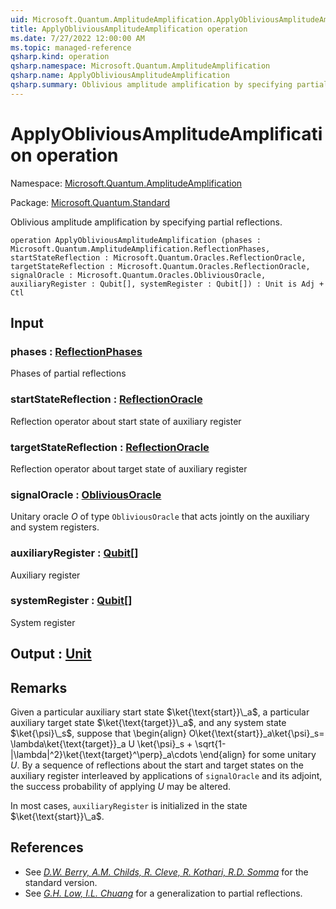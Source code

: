 ```yaml
---
uid: Microsoft.Quantum.AmplitudeAmplification.ApplyObliviousAmplitudeAmplification
title: ApplyObliviousAmplitudeAmplification operation
ms.date: 7/27/2022 12:00:00 AM
ms.topic: managed-reference
qsharp.kind: operation
qsharp.namespace: Microsoft.Quantum.AmplitudeAmplification
qsharp.name: ApplyObliviousAmplitudeAmplification
qsharp.summary: Oblivious amplitude amplification by specifying partial reflections.
---
```


# ApplyObliviousAmplitudeAmplification operation

Namespace: [Microsoft.Quantum.AmplitudeAmplification](xref:Microsoft.Quantum.AmplitudeAmplification)

Package: [Microsoft.Quantum.Standard](https://nuget.org/packages/Microsoft.Quantum.Standard)


Oblivious amplitude amplification by specifying partial reflections.

```qsharp
operation ApplyObliviousAmplitudeAmplification (phases : Microsoft.Quantum.AmplitudeAmplification.ReflectionPhases, startStateReflection : Microsoft.Quantum.Oracles.ReflectionOracle, targetStateReflection : Microsoft.Quantum.Oracles.ReflectionOracle, signalOracle : Microsoft.Quantum.Oracles.ObliviousOracle, auxiliaryRegister : Qubit[], systemRegister : Qubit[]) : Unit is Adj + Ctl
```


## Input

### phases : [ReflectionPhases](xref:Microsoft.Quantum.AmplitudeAmplification.ReflectionPhases)

Phases of partial reflections


### startStateReflection : [ReflectionOracle](xref:Microsoft.Quantum.Oracles.ReflectionOracle)

Reflection operator about start state of auxiliary register


### targetStateReflection : [ReflectionOracle](xref:Microsoft.Quantum.Oracles.ReflectionOracle)

Reflection operator about target state of auxiliary register


### signalOracle : [ObliviousOracle](xref:Microsoft.Quantum.Oracles.ObliviousOracle)

Unitary oracle $O$ of type `ObliviousOracle` that acts jointly on theauxiliary and system registers.


### auxiliaryRegister : [Qubit](xref:microsoft.quantum.qsharp.valueliterals#qubit-literals)[]

Auxiliary register


### systemRegister : [Qubit](xref:microsoft.quantum.qsharp.valueliterals#qubit-literals)[]

System register



## Output : [Unit](xref:microsoft.quantum.qsharp.valueliterals#unit-literal)



## Remarks

Given a particular auxiliary start state $\ket{\text{start}}\_a$, aparticular auxiliary target state $\ket{\text{target}}\_a$, and anysystem state $\ket{\psi}\_s$, suppose that\begin{align}O\ket{\text{start}}\_a\ket{\psi}\_s= \lambda\ket{\text{target}}\_a U \ket{\psi}\_s + \sqrt{1-|\lambda|^2}\ket{\text{target}^\perp}\_a\cdots\end{align}for some unitary $U$.By a sequence of reflections about the start and target states on theauxiliary register interleaved by applications of `signalOracle` and itsadjoint, the success probability of applying $U$ may be altered.In most cases, `auxiliaryRegister` is initialized in the state $\ket{\text{start}}\_a$.

## References

- See [*D.W. Berry, A.M. Childs, R. Cleve, R. Kothari, R.D. Somma*](https://arxiv.org/abs/1312.1414)  for the standard version.- See [*G.H. Low, I.L. Chuang*](https://arxiv.org/abs/1610.06546)  for a generalization to partial reflections.